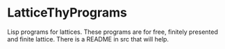 # LatticeThyPrograms
Lisp programs for lattices.
These programs are for free, finitely presented and finite lattice.
There is a README in src that will help.

